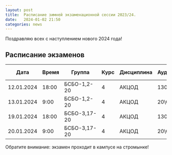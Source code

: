 ```yaml
---
layout: post
title:  Расписание зимней экзаменационной сессии 2023/24.
date:   2024-01-02 21:50
categories: news
---
```


Поздравляю всех с наступлением нового 2024 года!

## Расписание экзаменов

| Дата          | Время   | Группа        | Курс | Дисциплина  | Аудитория | Вид контроля |
| ------------- | ------- | ------------- | ---- | ----------- | --------- | ---------    |
|12.01.2024     |18:00    |БСБО-1,2-20  |4     |АКЦОД        |130\С-20   | Консультация |
|13.01.2024     | 9:00    |БСБО-1,2-20  |4     |АКЦОД        |20\С-20    | Экзамен      |
|19.01.2024     |18:00    |БСБО-3,17-20 |4     |АКЦОД        |130\С-20   | Консультация |
|20.01.2024     | 9:00    |БСБО-3,17-20 |4     |АКЦОД        |20\С-20    | Экзамен      |

Обратите внимание: экзамен проходит в кампусе на стромынке!


